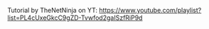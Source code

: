Tutorial by TheNetNinja on YT: https://www.youtube.com/playlist?list=PL4cUxeGkcC9gZD-Tvwfod2gaISzfRiP9d
